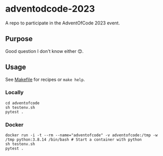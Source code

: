# adventodcode-2023

A repo to participate in the AdventOfCode 2023 event.


## Purpose

Good question I don't know either 😊.

## Usage

See [Makefile](./Makefile) for recipes or `make help`.

### Locally

```shell
cd adventofcode
sh testenv.sh
pytest .
```

### Docker

```shell
docker run -i -t --rm --name="adventofcode" -v adventofcode:/tmp -w /tmp python:3.8.14 /bin/bash # Start a container with python
sh testenv.sh
pytest .
```

